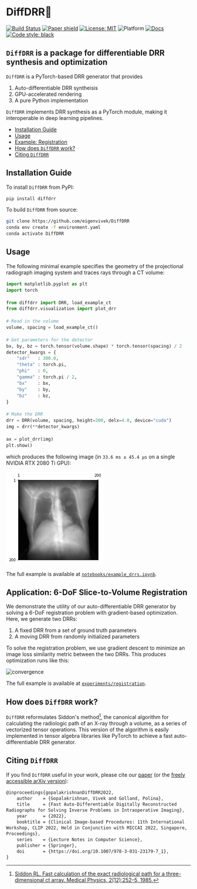 # DiffDRR🩻
[![Build Status](https://github.com/eigenvivek/DiffDRR/actions/workflows/CI.yml/badge.svg?branch=main)](https://github.com/eigenvivek/DiffDRR/actions/workflows/CI.yml?query=branch%3Amain)
[![Paper shield](https://img.shields.io/badge/arXiv-2208.12737-red)](https://arxiv.org/abs/2208.12737)
[![License: MIT](https://img.shields.io/badge/License-MIT-blue)](LICENSE)
![Platform](https://img.shields.io/badge/platform-macOS%20|%20linux%20-blue)
[![Docs](https://img.shields.io/badge/docs-passing-brightgreen)](https://vivekg.dev/DiffDRR/)
[![Code style: black](https://img.shields.io/badge/Code%20style-black-black.svg)](https://github.com/psf/black)

## `DiffDRR` is a package for differentiable DRR synthesis and optimization

`DiffDRR` is a PyTorch-based DRR generator that provides

1. Auto-differentiable DRR syntheisis
2. GPU-accelerated rendering
3. A pure Python implementation

`DiffDRR` implements DRR synthesis as a PyTorch module, making it interoperable in deep learning pipelines.

- [Installation Guide](#installation-guide)
- [Usage](#usage)
- [Example: Registration](#application-6-dof-slice-to-volume-registration)
- [How does `DiffDRR` work?](#how-does-diffdrr-work)
- [Citing `DiffDRR`](#citing-diffdrr)

## Installation Guide
<!--- 
To install `DiffDRR` with conda (recommended):
```zsh
conda install -c conda-forge diffdrr
conda install -c nvidia pytorch-cuda=11.7  # Optional for GPU support
``` 
--->

To install `DiffDRR` from PyPI:
```zsh
pip install diffdrr
```

To build `DiffDRR` from source:
```zsh
git clone https://github.com/eigenvivek/DiffDRR
conda env create -f environment.yaml
conda activate DiffDRR
```

## Usage

The following minimal example specifies the geometry of the projectional radiograph imaging system and traces rays through a CT volume:

```Python
import matplotlib.pyplot as plt
import torch

from diffdrr import DRR, load_example_ct
from diffdrr.visualization import plot_drr

# Read in the volume
volume, spacing = load_example_ct()

# Get parameters for the detector
bx, by, bz = torch.tensor(volume.shape) * torch.tensor(spacing) / 2
detector_kwargs = {
    "sdr"   : 300.0,
    "theta" : torch.pi,
    "phi"   : 0,
    "gamma" : torch.pi / 2,
    "bx"    : bx,
    "by"    : by,
    "bz"    : bz,
}

# Make the DRR
drr = DRR(volume, spacing, height=200, delx=4.0, device="cuda")
img = drr(**detector_kwargs)

ax = plot_drr(img)
plt.show()
```

which produces the following image (in `33.6 ms ± 45.4 µs` on a single NVIDIA RTX 2080 Ti GPU):

![example_drr](figures/example_drr.png)

The full example is available at [`notebooks/example_drrs.ipynb`](notebooks/example_drrs.ipynb).

## Application: 6-DoF Slice-to-Volume Registration

We demonstrate the utility of our auto-differentiable DRR generator by solving a 6-DoF registration problem with gradient-based optimization.
Here, we generate two DRRs:

1. A fixed DRR from a set of ground truth parameters
2. A moving DRR from randomly initialized parameters

To solve the registration problem, we use gradient descent to minimize an image loss similarity metric between the two DRRs.
This produces optimization runs like this:

![convergence](https://github.com/eigenvivek/DiffDRR/blob/main/experiments/registration/results/momentum_dampen/gifs/converged/649.gif)

The full example is available at [`experiments/registration`](experiments/registration).

## How does `DiffDRR` work?

`DiffDRR` reformulates Siddon's method[^fn], the canonical algorithm for calculating the radiologic path of an X-ray through a volume, as a series of vectorized tensor operations.
This version of the algorithm is easily implemented in tensor algebra libraries like PyTorch to achieve a fast auto-differentiable DRR generator.

[^fn]: [Siddon RL. Fast calculation of the exact radiological path for a three-dimensional ct array.
Medical Physics, 2(12):252–5, 1985.](https://doi.org/10.1118/1.595715)

## Citing `DiffDRR`

If you find `DiffDRR` useful in your work, please cite our [paper](https://doi.org/10.1007/978-3-031-23179-7_1) (or the [freely accessible arXiv version](https://arxiv.org/abs/2208.12737)):

```
@inproceedings{gopalakrishnanDiffDRR2022,
    author    = {Gopalakrishnan, Vivek and Golland, Polina},
    title     = {Fast Auto-Differentiable Digitally Reconstructed Radiographs for Solving Inverse Problems in Intraoperative Imaging},
    year      = {2022},
    booktitle = {Clinical Image-based Procedures: 11th International Workshop, CLIP 2022, Held in Conjunction with MICCAI 2022, Singapore, Proceedings},
    series    = {Lecture Notes in Computer Science},
    publisher = {Springer},
    doi       = {https://doi.org/10.1007/978-3-031-23179-7_1},
}
```
